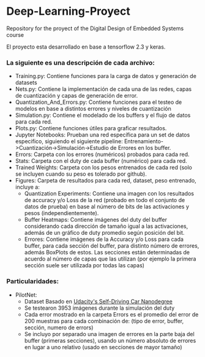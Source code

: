 # Deep-Learning-Proyect
Repository for the proyect of the Digital Design of Embedded Systems course

El proyecto esta desarrollado en base a tensorflow 2.3 y keras.

### La siguiente es una descripción de cada archivo:
   - Training.py: Contiene funciones para la carga de datos y generación de datasets
   - Nets.py: Contiene la implementación de cada una de las redes, capas de cuantización y capas de generación de error.
   - Quantization_And_Errors.py: Contiene funciones para el testeo de modelos en base a distintos errores y niveles de cuantización
   - Simulation.py: Contiene el modelado de los buffers y el flujo de datos para cada red.
   - Plots.py: Contiene funciones útiles para graficar resultados.
   - Jupyter Notebooks: Prueban una red específica para un set de datos especifico, siguiendo el siguiente pipeline: Entrenamiento->Cuantización->Simulación->Estudio de Errores en los buffer.
   - Errors: Carpeta con los errores (numéricos) probados para cada red.
   - Stats: Carpeta con el duty de cada buffer (numérico) para cada red.
   - Trained Weights: Carpeta con los pesos entrenados de cada red (solo se incluyen cuando su peso es tolerado por github).
   - Figures: Carpeta de resultados para cada red, dataset, peso entrenado, incluye a:
     - Quantization Experiments: Contiene una imagen con los resultados de accuracy y/o Loss de la red (probado en todo el conjunto de datos de prueba) en base al número de bits de las activaciones y pesos (independientemente).
     - Buffer Heatmaps: Contiene imágenes del duty del buffer considerando cada dirección de tamaño igual a las activaciones, además de un gráfico de duty promedio según posición del bit.
     - Errores: Contiene imágenes de la Accuracy y/o Loss para cada buffer, para cada sección del buffer, para distinto número de errores, además BoxPlots de estos.  Las secciones están determinadas de acuerdo al número de capas que las utilizan (por ejemplo la primera sección suele ser utilizada por todas las capas)
    
### Particularidades:
   - PilotNet:
     - Dataset Basado en [Udacity's Self-Driving Car Nanodegree](https://github.com/udacity/self-driving-car-sim)
     - Se testearon 3953 imágenes durante la simulación del duty
     - Cada error mostrado en la carpeta Errors es el promedio del error de 200 muestras para cada combinación de: (tipo de error, buffer, sección, numero de errors)
     - Se incluyo por separado una imagen de errores en la parte baja del buffer (primeras secciones), usando un número absoluto de errores en lugar a uno relativo (usado en secciones de mayor tamaño)
